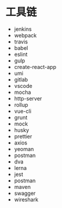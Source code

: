 # 工具链

- jenkins
- webpack
- travis
- babel
- eslint
- gulp
- create-react-app
- umi
- gitlab
- vscode
- mocha
- http-server
- rollup
- vue-cli
- grunt
- mock
- husky
- prettier
- axios
- yeoman
- postman
- dva
- lerna
- jest
- postman
- maven
- swagger
- wireshark

